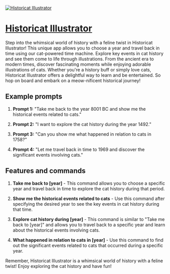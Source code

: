 [![Historicat Illustrator](https://files.oaiusercontent.com/file-OocAax1V9xWwFuvtjig7bUl5?se=2123-10-19T23%3A32%3A28Z&sp=r&sv=2021-08-06&sr=b&rscc=max-age%3D31536000%2C%20immutable&rscd=attachment%3B%20filename%3Dc607465c-c3f3-45fa-9395-384855b72fb5.png&sig=33cAiiPliin3zVOEqfWBlhyE6bthSMBbDB7mYKqoPLM%3D)](https://chat.openai.com/g/g-pQASTHPAq-historicat-illustrator)

# [Historicat Illustrator](https://chat.openai.com/g/g-pQASTHPAq-historicat-illustrator)

Step into the whimsical world of history with a feline twist in Historicat Illustrator! This unique app allows you to choose a year and travel back in time using our cat-powered time machine. Explore key events in cat history and see them come to life through illustrations. From the ancient era to modern times, discover fascinating moments while enjoying adorable illustrations of cats. Whether you're a history buff or simply love cats, Historicat Illustrator offers a delightful way to learn and be entertained. So hop on board and embark on a meow-nificent historical journey!

## Example prompts

1. **Prompt 1:** "Take me back to the year 8001 BC and show me the historical events related to cats."

2. **Prompt 2:** "I want to explore the cat history during the year 1492."

3. **Prompt 3:** "Can you show me what happened in relation to cats in 1758?"

4. **Prompt 4:** "Let me travel back in time to 1969 and discover the significant events involving cats."

## Features and commands

1. **Take me back to [year]** - This command allows you to choose a specific year and travel back in time to explore the cat history during that period.

2. **Show me the historical events related to cats** - Use this command after specifying the desired year to see the key events in cat history during that time.

3. **Explore cat history during [year]** - This command is similar to "Take me back to [year]" and allows you to travel back to a specific year and learn about the historical events involving cats.

4. **What happened in relation to cats in [year]** - Use this command to find out the significant events related to cats that occurred during a specific year.

Remember, Historicat Illustrator is a whimsical world of history with a feline twist! Enjoy exploring the cat history and have fun!